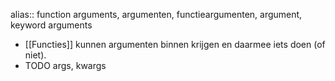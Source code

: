 alias:: function arguments, argumenten, functieargumenten, argument, keyword arguments

- [[Functies]] kunnen argumenten binnen krijgen en daarmee iets doen (of niet).
- TODO args, kwargs